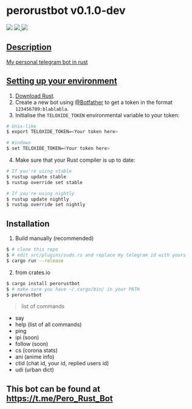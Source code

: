 # perorustbot v0.1.0-dev
<img src="https://img.shields.io/badge/Version-v0.1.0%20(dev)-blue.svg">
<a href="https://crates.io/crates/perorustbot">
<img src="https://img.shields.io/crates/v/perorustbot.svg">
<a href="https://github.com/PeroSar/perorustbot/actions">
<img src="https://github.com/PeroSar/perorustbot/actions/workflows/rust.yml/badge.svg?branch=dev">

## Description
My personal telegram bot in rust

## Setting up your environment
 1. [Download Rust](http://rustup.rs/).
 2. Create a new bot using [@Botfather](https://t.me/botfather) to get a token in the format `123456789:blablabla`.
 3. Initialise the `TELOXIDE_TOKEN` environmental variable to your token:
```bash
# Unix-like
$ export TELOXIDE_TOKEN=<Your token here>

# Windows
$ set TELOXIDE_TOKEN=<Your token here>
```
 4. Make sure that your Rust compiler is up to date:
```bash
# If you're using stable
$ rustup update stable
$ rustup override set stable

# If you're using nightly
$ rustup update nightly
$ rustup override set nightly
```


## Installation
 1. Build manually (recommended)
```bash
$ # clone this repo
$ # edit src/plugins/sudo.rs and replace my telegram id with yours
$ cargo run --release
```
 2. from crates.io
```bash
$ cargo install perorustbot
$ # make sure you have ~/.cargo/bin/ in your PATH
$ perorustbot
```

> list of commands
+ say
+ help (list of all commands)
+ ping
+ ipi (soon)
+ follow (soon)
+ cs (corona stats)
+ ani (anime info)
+ ctid (chat id, your id, replied users id)
+ udi (urban dict)

## This bot can be found at https://t.me/Pero_Rust_Bot


